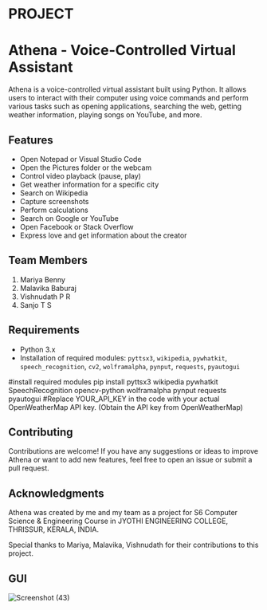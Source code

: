 # PROJECT
# Athena - Voice-Controlled Virtual Assistant

Athena is a voice-controlled virtual assistant built using Python. It allows users to interact with their computer using voice commands and perform various tasks such as opening applications, searching the web, getting weather information, playing songs on YouTube, and more.

## Features

- Open Notepad or Visual Studio Code
- Open the Pictures folder or the webcam
- Control video playback (pause, play)
- Get weather information for a specific city
- Search on Wikipedia
- Capture screenshots
- Perform calculations
- Search on Google or YouTube
- Open Facebook or Stack Overflow
- Express love and get information about the creator

## Team Members
1. Mariya Benny
2. Malavika Baburaj
3. Vishnudath P R
4. Sanjo T S

## Requirements

- Python 3.x
- Installation of required modules: `pyttsx3`, `wikipedia`, `pywhatkit`, `speech_recognition`, `cv2`, `wolframalpha`, `pynput`, `requests`, `pyautogui`

#install required modules
pip install pyttsx3 wikipedia pywhatkit SpeechRecognition opencv-python wolframalpha pynput requests pyautogui
#Replace YOUR_API_KEY in the code with your actual OpenWeatherMap API key. (Obtain the API key from OpenWeatherMap)

## Contributing
Contributions are welcome! If you have any suggestions or ideas to improve Athena or want to add new features, feel free to open an issue or submit a pull request.

## Acknowledgments
Athena was created by me and my team as a project for S6 Computer Science & Engineering Course in JYOTHI ENGINEERING COLLEGE, THRISSUR, KERALA, INDIA.

Special thanks to Mariya, Malavika, Vishnudath  for their contributions to this project.




## GUI

![Screenshot (43)](https://github.com/dyspareo/PROJECT/assets/119093989/05673484-aa36-4b10-a864-a2dfe69080e3)
